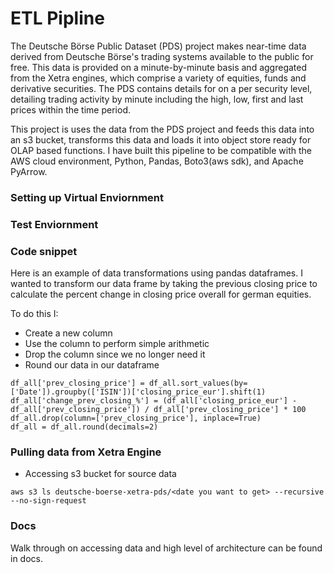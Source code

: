 # ETL Pipline 
The Deutsche Börse Public Dataset (PDS) project makes near-time data derived from Deutsche Börse's trading systems available to the public for free. This data is provided on a minute-by-minute basis and aggregated from the Xetra engines, which comprise a variety of equities, funds and derivative securities. The PDS contains details for on a per security level, detailing trading activity by minute including the high, low, first and last prices within the time period.

This project is uses the data from the PDS project and feeds this data into an s3 bucket, transforms this data and loads it into object store ready for OLAP based functions. I have built this pipeline to be compatible with the AWS cloud environment, Python, Pandas, Boto3(aws sdk), and Apache PyArrow. 
### Setting up Virtual Enviornment

### Test Enviornment

### Code snippet
Here is an example of data transformations using pandas dataframes. I wanted
to transform our data frame by taking the previous closing price to calculate the
percent change in closing price overall for german equities. 

To do this I: 
- Create a new column 
- Use the column to perform simple arithmetic
- Drop the column since we no longer need it
- Round our data in our dataframe

```
df_all['prev_closing_price'] = df_all.sort_values(by=['Date']).groupby(['ISIN'])['closing_price_eur'].shift(1)
df_all['change_prev_closing_%'] = (df_all['closing_price_eur'] - df_all['prev_closing_price']) / df_all['prev_closing_price'] * 100
df_all.drop(column=['prev_closing_price'], inplace=True)
df_all = df_all.round(decimals=2)
```

### Pulling data from Xetra Engine

- Accessing s3 bucket for source data 
```
aws s3 ls deutsche-boerse-xetra-pds/<date you want to get> --recursive --no-sign-request
```

### Docs
Walk through on accessing data and high level of architecture can be found in docs.